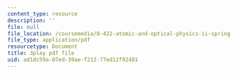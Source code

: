 ```yaml
---
content_type: resource
description: ''
file: null
file_location: /coursemedia/8-422-atomic-and-optical-physics-ii-spring-2013/ad1dc59a07ed39aef21277ed12f92481_j8Wg9c9aWV8.pdf
file_type: application/pdf
resourcetype: Document
title: 3play pdf file
uid: ad1dc59a-07ed-39ae-f212-77ed12f92481
---
```

